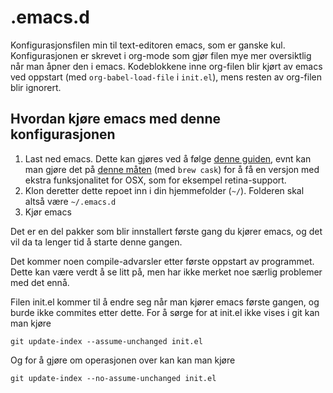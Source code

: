 # .emacs.d
Konfigurasjonsfilen min til text-editoren emacs, som er ganske kul. Konfigurasjonen er skrevet i org-mode som gjør filen mye mer oversiktlig når man åpner den i emacs. Kodeblokkene inne org-filen blir kjørt av emacs ved oppstart (med `org-babel-load-file` i `init.el`), mens resten av org-filen blir ignorert.

## Hvordan kjøre emacs med denne konfigurasjonen
1. Last ned emacs. Dette kan gjøres ved å følge [denne guiden](https://www.gnu.org/software/emacs/download.html), evnt kan man gjøre det på [denne måten](https://github.com/railwaycat/homebrew-emacsmacport) (med `brew cask`) for å få en versjon med ekstra funksjonalitet for OSX, som for eksempel retina-support.
2. Klon deretter dette repoet inn i din hjemmefolder (`~/`). Folderen skal altså være `~/.emacs.d`
3. Kjør emacs

Det er en del pakker som blir innstallert første gang du kjører emacs, og det vil da ta lenger tid å starte denne gangen.

Det kommer noen compile-advarsler etter første oppstart av programmet. Dette kan være verdt å se litt på, men har ikke merket noe særlig problemer med det ennå.

Filen init.el kommer til å endre seg når man kjører emacs første gangen, og burde ikke commites etter dette. For å sørge for at init.el ikke vises i git kan man kjøre
```
git update-index --assume-unchanged init.el
```
Og for å gjøre om operasjonen over kan kan man kjøre
```
git update-index --no-assume-unchanged init.el
```
